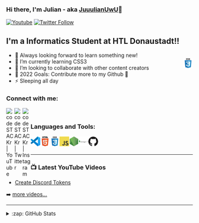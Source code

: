 ### Hi there, I'm Julian - aka [JuuulianUwU][website]👋 

[![Youtube](https://img.shields.io/youtube/channel/subscribers/UCx3Q32cQMwNBCVfTDm8WSAg?color=red&label=Juuulian&logo=Youtube&logoColor=red&style=for-the-badge)](https://www.youtube.com/channel/UCx3Q32cQMwNBCVfTDm8WSAg)
[![Twitter Follow](https://img.shields.io/twitter/url?color=%231DA1F2&label=Twitter&logo=twitter&style=for-the-badge&url=https%3A%2F%2Ftwitter.com%2FJuuulianUwU)](https://twitter.com/JuuulianUwU)

## I'm a Informatics Student at HTL Donaustadt!!

- 🔭 Always looking forward to learn something new!
- 🌱 I’m currently learning CSS3 [<img style="float: right;" alt="CSS3" width="26px" src="https://raw.githubusercontent.com/github/explore/80688e429a7d4ef2fca1e82350fe8e3517d3494d/topics/css/css.png"/>](https://developer.mozilla.org/en-US/docs/Web/CSS)
- 👯 I’m looking to collaborate with other content creators
- 🥅 2022 Goals: Contribute more to my Github 🤣
- ⚡ Sleeping all day

### Connect with me:

[<img align="left" alt="codeSTACKr | YouTube" width="22px" src="https://cdn.jsdelivr.net/npm/simple-icons@v3/icons/youtube.svg" />][youtube]
[<img align="left" alt="codeSTACKr | Twitter" width="22px" src="https://cdn.jsdelivr.net/npm/simple-icons@v3/icons/twitter.svg" />][twitter]
[<img align="left" alt="codeSTACKr | Instagram" width="22px" src="https://cdn.jsdelivr.net/npm/simple-icons@v3/icons/instagram.svg" />][instagram]

<br />

### Languages and Tools:

[<img align="left" alt="Visual Studio Code" width="26px" src="https://raw.githubusercontent.com/github/explore/80688e429a7d4ef2fca1e82350fe8e3517d3494d/topics/visual-studio-code/visual-studio-code.png" />](https://code.visualstudio.com/)
[<img align="left" alt="HTML5" width="26px" src="https://raw.githubusercontent.com/github/explore/80688e429a7d4ef2fca1e82350fe8e3517d3494d/topics/html/html.png" />](https://developer.mozilla.org/en-US/docs/Web/HTML)
[<img align="left" alt="CSS3" width="26px" src="https://raw.githubusercontent.com/github/explore/80688e429a7d4ef2fca1e82350fe8e3517d3494d/topics/css/css.png" />](https://developer.mozilla.org/en-US/docs/Web/CSS)
[<img align="left" alt="JavaScript" width="26px" src="https://raw.githubusercontent.com/github/explore/80688e429a7d4ef2fca1e82350fe8e3517d3494d/topics/javascript/javascript.png" />](https://developer.mozilla.org/en-US/docs/Web/JavaScript)
[<img align="left" alt="Node.js" width="26px" src="https://raw.githubusercontent.com/github/explore/80688e429a7d4ef2fca1e82350fe8e3517d3494d/topics/nodejs/nodejs.png" />](https://nodejs.org/en/)
[<img align="left" alt="MongoDB" width="26px" src="https://raw.githubusercontent.com/github/explore/80688e429a7d4ef2fca1e82350fe8e3517d3494d/topics/mongodb/mongodb.png" />](https://www.mongodb.com/)
[<img align="left" alt="GitHub" width="26px" src="https://raw.githubusercontent.com/github/explore/78df643247d429f6cc873026c0622819ad797942/topics/github/github.png" />](https://github.com/)

<br />
<br />

---

### 📺 Latest YouTube Videos

<!-- YOUTUBE:START -->
- [Create Discord Tokens](https://www.youtube.com/watch?v=gYFKTovAD_U&t=9s)

<!-- YOUTUBE:END -->

➡️ [more videos...](https://www.youtube.com/channel/UCx3Q32cQMwNBCVfTDm8WSAg)

---

<details>
  <summary>:zap: GitHub Stats</summary>

  [![JuuulianUwU's GitHub stats](https://github-readme-stats.vercel.app/api?username=JuuulianUwU)](https://github.com/anuraghazra/github-readme-stats)

</details>

[website]: https://github.com/JuuulianUwU
[twitter]: https://twitter.com/JuuulianUwU
[youtube]: https://www.youtube.com/channel/UCx3Q32cQMwNBCVfTDm8WSAg
[instagram]: https://www.instagram.com/julixn.png/